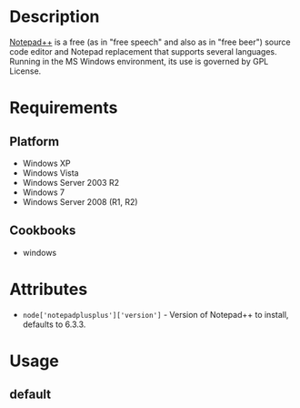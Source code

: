 Description
===========

[Notepad++](http://notepad-plus-plus.org/) is a free (as in "free speech" and also as in "free beer") source code editor and Notepad replacement that supports several languages. Running in the MS Windows environment, its use is governed by GPL License.

Requirements
============

Platform
--------

* Windows XP
* Windows Vista
* Windows Server 2003 R2
* Windows 7
* Windows Server 2008 (R1, R2)

Cookbooks
---------

* windows

Attributes
==========

* `node['notepadplusplus']['version']` - Version of Notepad++ to install, defaults to 6.3.3.

Usage
=====

default
-------



